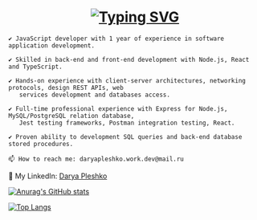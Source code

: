 <!--
**DaryaPleshko/DaryaPleshko** is a ✨ _special_ ✨ repository because its `README.md` (this file) appears on your GitHub profile.

Here are some ideas to get you started:

- 🔭 I’m currently working on ...
- 🌱 I’m currently learning ...
- 👯 I’m looking to collaborate on ...
- 🤔 I’m looking for help with ...
- 💬 Ask me about ...
- 📫 How to reach me: ...
- 😄 Pronouns: ...
- ⚡ Fun fact: ...
-->

<h1 align="center"><a href="https://git.io/typing-svg"><img src="https://readme-typing-svg.demolab.com?font=Fira+Code&size=24&pause=1000&color=000000&width=435&lines=Hi+there%2C+I'm+Darya" alt="Typing SVG" /></a> 
</h1>

    ✔️ JavaScript developer with 1 year of experience in software application development.
    
    ✔️ Skilled in back-end and front-end development with Node.js, React and TypeScript.

    ✔️ Hands-on experience with client-server architectures, networking protocols, design REST APIs, web
       services development and databases access.

    ✔️ Full-time professional experience with Express for Node.js, MySQL/PostgreSQL relation database,
       Jest testing frameworks, Postman integration testing, React.

    ✔️ Proven ability to development SQL queries and back-end database stored procedures.

    📫 How to reach me: daryapleshko.work.dev@mail.ru
   
   💬 My LinkedIn: [Darya Pleshko](https://www.linkedin.com/in/darya-pleshko-720322255/)
   
[![Anurag's GitHub stats](https://github-readme-stats.vercel.app/api?username=DaryaPleshko&show_icons=true&include_all_commits=true&count_private=true&hide=issues)](https://github.com/anuraghazra/github-readme-stats)

[![Top Langs](https://github-readme-stats.vercel.app/api/top-langs/?username=DaryaPleshko&langs_count=8&layout=compact)](https://github.com/anuraghazra/github-readme-stats)



